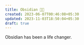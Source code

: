 ```yaml
---
title: Obsidian 🤘🏼
created: 2023-06-07T00:46:08+05:30
updated: 2023-11-03T18:50:04+05:30
draft: true
---
```


Obsidian has been a life changer. 
